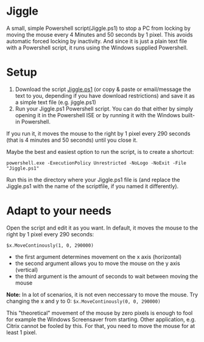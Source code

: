 # Jiggle
A small, simple Powershell script(Jiggle.ps1) to stop a PC from locking by moving the mouse every 4 Minutes and 50 seconds by 1 pixel.
This avoids automatic forced locking by inactivity.
And since it is just a plain text file with a Powershell script, it runs using the Windows supplied Powershell.

# Setup
1. Download the script [Jiggle.ps1](Jiggle.ps1) (or copy & paste or email/message the text to you, depending if you have download restrictions) and save it as a simple text file (e.g. jiggle.ps1)
2. Run your Jiggle.ps1 Powershell script. You can do that either by simply opening it in the Powershell ISE or by running it with the Windows built-in Powershell.

If you run it, it moves the mouse to the right by 1 pixel every 290 seconds (that is 4 minutes and 50 seconds) until you close it. 


  
Maybe the best and easiest option to run the script, is to create a shortcut:
```
powershell.exe -ExecutionPolicy Unrestricted -NoLogo -NoExit -File "Jiggle.ps1" 
```
Run this in the directory where your Jiggle.ps1 file is (and replace the Jiggle.ps1 with the name of the scriptfile, if you named it differently).



# Adapt to your needs
Open the script and edit it as you want. In default, it moves the mouse to the right by 1 pixel every 290 seconds:
```
$x.MoveContinously(1, 0, 290000) 
```
* the first argument determines movement on the x axis (horizontal)
* the second argument allows you to move the mouse on the y axis (vertical)
* the third argument is the amount of seconds to wait between moving the mouse

**Note:**
In a lot of scenarios, it is not even neccessary to move the mouse. 
Try changing the x and y to 0: ``$x.MoveContinously(0, 0, 290000)``

This "theoretical" movement of the mouse by zero pixels is enough to fool for example the Windows Screensaver from starting.
Other application, e.g. Citrix cannot be fooled by this. For that, you need to move the mouse for at least 1 pixel.
